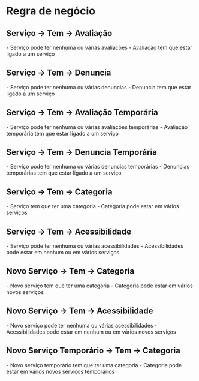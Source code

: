 <h1>Regra de negócio</h1>

<h2>Serviço -> Tem -> Avaliação</h2>
    - Serviço pode ter nenhuma ou várias avaliações
    - Avaliação tem que estar ligado a um serviço

<h2>Serviço -> Tem -> Denuncia</h2>
    - Serviço pode ter nenhuma ou várias denuncias
    - Denuncia tem que estar ligado a um serviço

<h2>Serviço -> Tem -> Avaliação Temporária</h2>
    - Serviço pode ter nenhuma ou várias avaliações temporárias
    - Avaliação temporária tem que estar ligado a um serviço

<h2>Serviço -> Tem -> Denuncia Temporária</h2>
    - Serviço pode ter nenhuma ou várias denuncias temporárias
    - Denuncias temporárias tem que estar ligado a um serviço

<h2>Serviço -> Tem -> Categoria</h2>
    - Serviço tem que ter uma categoria
    - Categoria pode estar em vários serviços

<h2>Serviço -> Tem -> Acessibilidade</h2>
    - Serviço pode ter nenhuma ou várias acessibilidades
    - Acessibilidades pode estar em nenhum ou em vários serviços

<h2>Novo Serviço -> Tem -> Categoria</h2>
    - Novo serviço tem que ter uma categoria
    - Categoria pode estar em vários novos serviços

<h2>Novo Serviço -> Tem -> Acessibilidade</h2>
    - Novo serviço pode ter nenhuma ou várias acessibilidades
    - Acessibilidades pode estar em nenhum ou em vários novos serviços

<h2>Novo Serviço Temporário -> Tem -> Categoria</h2>
    - Novo serviço temporário tem que ter uma categoria
    - Categoria pode estar em vários novos serviços temporários